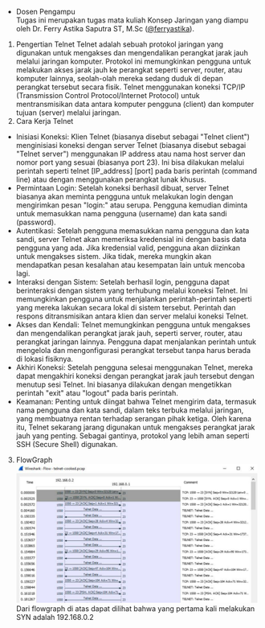 * Dosen Pengampu  
Tugas ini merupakan tugas mata kuliah Konsep Jaringan yang diampu oleh Dr. Ferry Astika Saputra ST, M.Sc ([@ferryastika](https://github.com/ferryastika)).

1. Pengertian Telnet
Telnet adalah sebuah protokol jaringan yang digunakan untuk mengakses dan mengendalikan perangkat jarak jauh melalui jaringan komputer. Protokol ini memungkinkan pengguna untuk melakukan akses jarak jauh ke perangkat seperti server, router, atau komputer lainnya, seolah-olah mereka sedang duduk di depan perangkat tersebut secara fisik. Telnet menggunakan koneksi TCP/IP (Transmission Control Protocol/Internet Protocol) untuk mentransmisikan data antara komputer pengguna (client) dan komputer tujuan (server) melalui jaringan.
2. Cara Kerja Telnet
- Inisiasi Koneksi: Klien Telnet (biasanya disebut sebagai "Telnet client") menginisiasi koneksi dengan server Telnet (biasanya disebut sebagai "Telnet server") menggunakan IP address atau nama host server dan nomor port yang sesuai (biasanya port 23). Ini bisa dilakukan melalui perintah seperti telnet [IP_address] [port] pada baris perintah (command line) atau dengan menggunakan perangkat lunak khusus.
- Permintaan Login: Setelah koneksi berhasil dibuat, server Telnet biasanya akan meminta pengguna untuk melakukan login dengan mengirimkan pesan "login:" atau serupa. Pengguna kemudian diminta untuk memasukkan nama pengguna (username) dan kata sandi (password).
- Autentikasi: Setelah pengguna memasukkan nama pengguna dan kata sandi, server Telnet akan memeriksa kredensial ini dengan basis data pengguna yang ada. Jika kredensial valid, pengguna akan diizinkan untuk mengakses sistem. Jika tidak, mereka mungkin akan mendapatkan pesan kesalahan atau kesempatan lain untuk mencoba lagi.
- Interaksi dengan Sistem: Setelah berhasil login, pengguna dapat berinteraksi dengan sistem yang terhubung melalui koneksi Telnet. Ini memungkinkan pengguna untuk menjalankan perintah-perintah seperti yang mereka lakukan secara lokal di sistem tersebut. Perintah dan respons ditransmisikan antara klien dan server melalui koneksi Telnet.
- Akses dan Kendali: Telnet memungkinkan pengguna untuk mengakses dan mengendalikan perangkat jarak jauh, seperti server, router, atau perangkat jaringan lainnya. Pengguna dapat menjalankan perintah untuk mengelola dan mengonfigurasi perangkat tersebut tanpa harus berada di lokasi fisiknya.
- Akhiri Koneksi: Setelah pengguna selesai menggunakan Telnet, mereka dapat mengakhiri koneksi dengan perangkat jarak jauh tersebut dengan menutup sesi Telnet. Ini biasanya dilakukan dengan mengetikkan perintah "exit" atau "logout" pada baris perintah.
- Keamanan: Penting untuk diingat bahwa Telnet mengirim data, termasuk nama pengguna dan kata sandi, dalam teks terbuka melalui jaringan, yang membuatnya rentan terhadap serangan pihak ketiga. Oleh karena itu, Telnet sekarang jarang digunakan untuk mengakses perangkat jarak jauh yang penting. Sebagai gantinya, protokol yang lebih aman seperti SSH (Secure Shell) digunakan.
3. FlowGraph
![telnet flowgraph](telnet.png)
Dari flowgraph di atas dapat dilihat bahwa yang pertama kali melakukan SYN adalah 192.168.0.2
